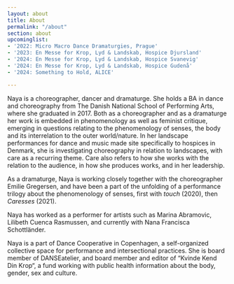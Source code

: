 ```yaml
---
layout: about
title: About
permalink: "/about"
section: about
upcominglist:
- '2022: Micro Macro Dance Dramaturgies, Prague'
- '2023: En Messe for Krop, Lyd & Landskab, Hospice Djursland'
- '2024: En Messe for Krop, Lyd & Landskab, Hospice Svanevig'
- '2024: En Messe for Krop, Lyd & Landskab, Hospice Gudenå'
- '2024: Something to Hold, ALICE'

---
```

Naya is a choreographer, dancer and dramaturge. She holds a BA in dance and choreography from The Danish National School of Performing Arts, where she graduated in 2017. Both as a choreographer and as a dramaturge her work is embedded in phenomenology as well as feminist critique, emerging in questions relating to the phenomenology of senses, the body and its interrelation to the outer world/nature. In her landscape performances for dance and music made site specifically to hospices in Denmark, she is investigating choreography in relation to landscapes, with care as a recurring theme. Care also refers to how she works with the relation to the audience, in how she produces works, and in her leadership.

As a dramaturge, Naya is working closely together with the choreographer Emilie Gregersen, and have been a part of the unfolding of a performance trilogy about the phenomenology of senses, first with _touch_ (2020), then _Caresses_ (2021).

Naya has worked as a performer for artists such as Marina Abramovic, Lilibeth Cuenca Rasmussen, and currently with Nana Francisca Schottländer.

Naya is a part of Dance Cooperative in Copenhagen, a self-organized collective space for performance and intersectional practices. She is board member of DANSEatelier, and board member and editor of “Kvinde Kend Din Krop“, a fund working with public health information about the body, gender, sex and culture.